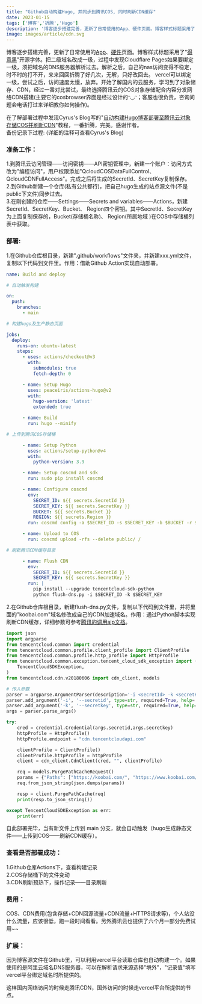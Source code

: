 ```yaml
---
title: "Github自动构建Hugo, 并同步到腾讯COS, 同时刷新CDN缓存"
date: 2023-01-15
tags: ['博客','折腾','Hugo']
description: '博客逐步搭建完善，更新了日常使用的App、硬件页面。博客样式标题采用了"得意黑"开源字体。把二级域名改成一级，过程中发现Cloudflare Pages如果要绑定一级，须把域名的DNS服务器解析过去。解析之后，自己的nas访问变得不稳定，时不时的打不开，来来回回折腾了好几次，无解，只好改回去。 vercel可以绑定一级，尝试之后，访问速度太慢，放弃。开始了解国内的云服务，学习到了对象储存、CDN，经过一番对比尝试，最终选择腾讯云的COS对象存储配合内容分发网络CDN搭建。 '
image: images/article/cdn.svg
---
```

博客逐步搭建完善，更新了日常使用的[App](https://koobai.com/apps/)、[硬件](https://koobai.com/hardware/)页面。博客样式标题采用了"<a href="https://github.com/atelier-anchor/smiley-sans" target="_blank">得意黑</a>"开源字体。把二级域名改成一级，过程中发现Cloudflare Pages如果要绑定一级，须把域名的DNS服务器解析过去。解析之后，自己的nas访问变得不稳定，时不时的打不开，来来回回折腾了好几次，无解，只好改回去。 vercel可以绑定一级，尝试之后，访问速度太慢，放弃。开始了解国内的云服务，学习到了对象储存、CDN，经过一番对比尝试，最终选择腾讯云的COS对象存储配合内容分发网络CDN搭建(主要它的cosbrowser界面是经过设计的ᵔ◡ᵔ；客服也很负责，咨询问题会电话打过来详细教你如何操作)。

在了解部署过程中发现Cyrus's Blog写的"<a href="https://blog.xm.mk/posts/fc83" target="_blank">自动构建Hugo博客部署至腾讯云对象存储COS并刷新CDN</a>"教程，一番折腾，完美。感谢作者。<br />备份记录下过程: (详细的注释可查看Cyrus's Blog)

### 准备工作：

1.到腾讯云访问管理——访问密钥——API密钥管理中，新建一个账户：访问方式改为"编程访问"，用户权限添加"QcloudCOSDataFullControl、 QcloudCDNFullAccess"。完成之后将生成的SecretId、SecretKey复制保存。<br />
2.到Github新建一个仓库(私有公共都行)，把自己hugo生成的站点源文件(不是public下文件)同步过去。<br />
3.在刚创建的仓库——Settings——Secrets and variables——Actions，新建SecretId、SecretKey、Bucket、 Region四个密钥。其中SecretId、SecretKey为上面复制保存的，Bucket(存储桶名称)、 Region(所属地域 )在COS中存储桶列表中获取。

### 部署:

1.在Github仓库根目录，新建".github/workflows"文件夹，并新建xxx.yml文件，复制以下代码到文件里。作用：借助Github Action实现自动部署。

```yml
name: Build and deploy

# 自动触发构建

on:
  push:
    branches:
      - main

# 构建hugo及生产静态页面

jobs:
  deploy:
    runs-on: ubuntu-latest
    steps:
      - uses: actions/checkout@v3
        with:
          submodules: true
          fetch-depth: 0

      - name: Setup Hugo
        uses: peaceiris/actions-hugo@v2
        with:
          hugo-version: 'latest'
          extended: true

      - name: Build
        run: hugo --minify

# 上传到腾讯COS存储桶

      - name: Setup Python
        uses: actions/setup-python@v4
        with:
          python-version: 3.9

      - name: Setup coscmd and sdk
        run: sudo pip install coscmd

      - name: Configure coscmd
        env:
          SECRET_ID: ${{ secrets.SecretId }}
          SECRET_KEY: ${{ secrets.SecretKey }}
          BUCKET: ${{ secrets.Bucket }}
          REGION: ${{ secrets.Region }}
        run: coscmd config -a $SECRET_ID -s $SECRET_KEY -b $BUCKET -r $REGION

      - name: Upload to COS
        run: coscmd upload -rfs --delete public/ /

# 刷新腾讯CDN缓存目录

      - name: Flush CDN
        env:
          SECRET_ID: ${{ secrets.SecretId }}
          SECRET_KEY: ${{ secrets.SecretKey }}
        run: |
          pip install --upgrade tencentcloud-sdk-python
          python flush-dns.py -i $SECRET_ID -k $SECRET_KEY

```


2.在Github仓库根目录，新建flush-dns.py文件，复制以下代码到文件里，并将里面的"koobai.com"域名修改成自己的CDN加速域名。作用：通过Python脚本实现刷新CDN缓存，详细参数可参考<a href="https://console.cloud.tencent.com/api/explorer?Product=cdn&Version=2018-06-06&Action=PurgePathCache" target="_blank">腾讯的调用aip文档</a>。

```py
import json
import argparse
from tencentcloud.common import credential
from tencentcloud.common.profile.client_profile import ClientProfile
from tencentcloud.common.profile.http_profile import HttpProfile
from tencentcloud.common.exception.tencent_cloud_sdk_exception import (
    TencentCloudSDKException,
)
from tencentcloud.cdn.v20180606 import cdn_client, models

# 传入参数
parser = argparse.ArgumentParser(description='-i <secretId> -k <secretKey>')
parser.add_argument('-i', '--secretid', type=str, required=True, help='secretId')
parser.add_argument('-k', '--secretkey', type=str, required=True, help='secretKey')
args = parser.parse_args()

try:
    cred = credential.Credential(args.secretid,args.secretkey)
    httpProfile = HttpProfile()
    httpProfile.endpoint = "cdn.tencentcloudapi.com"

    clientProfile = ClientProfile()
    clientProfile.httpProfile = httpProfile
    client = cdn_client.CdnClient(cred, "", clientProfile)

    req = models.PurgePathCacheRequest()
    params = {"Paths": ["https://koobai.com/", "https://www.koobai.com/"], "FlushType": "flush"}
    req.from_json_string(json.dumps(params))

    resp = client.PurgePathCache(req)
    print(resp.to_json_string())

except TencentCloudSDKException as err:
    print(err)
```

自此部署完毕，当有新文件上传到 main 分支，就会自动触发（hugo生成静态文件——上传到COS——刷新CDN缓存）。

### 查看是否部署成功：

1.Github仓库Actions下，查看构建记录<br />
2.COS存储桶下的文件变动<br />
3.CDN刷新预热下，操作记录——目录刷新

### 费用：

COS、CDN费用(包含存储+CDN回源流量+CDN流量+HTTPS请求等)，个人站没什么流量，应该很低，跑一段时间看看。另外腾讯云也提供了六个月一部分免费试用~~

### 扩展：

因为博客源文件在Github里，可以利用vercel平台读取仓库也自动构建一个。如果使用的是阿里云域名DNS服务器，可以在解析请求来源选择"境外"，"记录值"填写vercel平台绑定域名时所提供的。

这样国内网络访问的时候走腾讯CDN，国外访问的时候走vercel平台所提供的节点。